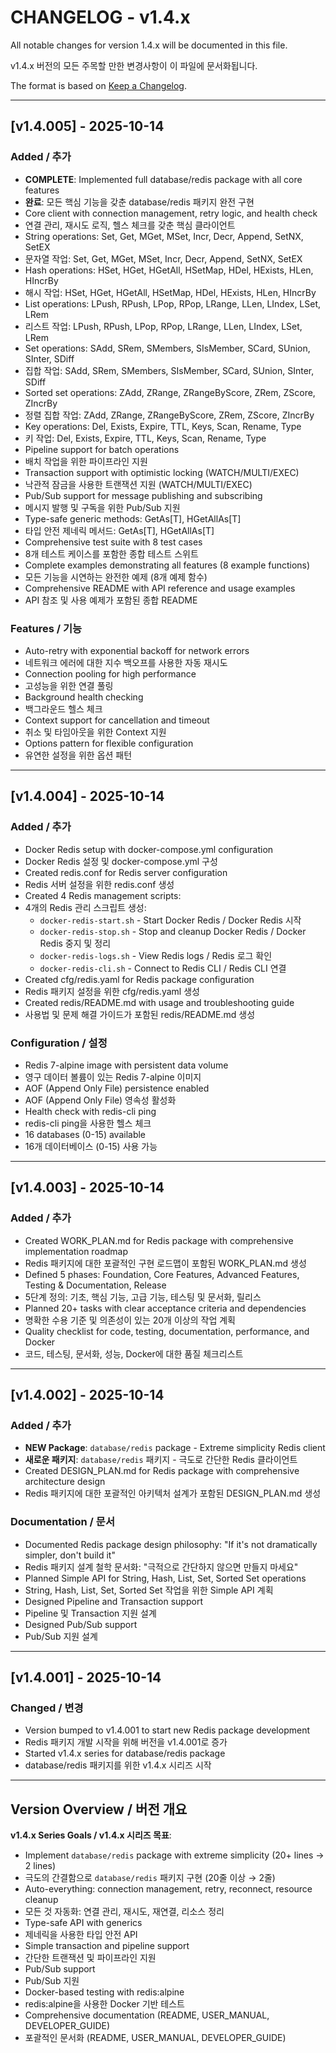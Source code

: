 # CHANGELOG - v1.4.x

All notable changes for version 1.4.x will be documented in this file.

v1.4.x 버전의 모든 주목할 만한 변경사항이 이 파일에 문서화됩니다.

The format is based on [Keep a Changelog](https://keepachangelog.com/en/1.0.0/).

---

## [v1.4.005] - 2025-10-14

### Added / 추가
- **COMPLETE**: Implemented full database/redis package with all core features
- **완료**: 모든 핵심 기능을 갖춘 database/redis 패키지 완전 구현
- Core client with connection management, retry logic, and health check
- 연결 관리, 재시도 로직, 헬스 체크를 갖춘 핵심 클라이언트
- String operations: Set, Get, MGet, MSet, Incr, Decr, Append, SetNX, SetEX
- 문자열 작업: Set, Get, MGet, MSet, Incr, Decr, Append, SetNX, SetEX
- Hash operations: HSet, HGet, HGetAll, HSetMap, HDel, HExists, HLen, HIncrBy
- 해시 작업: HSet, HGet, HGetAll, HSetMap, HDel, HExists, HLen, HIncrBy
- List operations: LPush, RPush, LPop, RPop, LRange, LLen, LIndex, LSet, LRem
- 리스트 작업: LPush, RPush, LPop, RPop, LRange, LLen, LIndex, LSet, LRem
- Set operations: SAdd, SRem, SMembers, SIsMember, SCard, SUnion, SInter, SDiff
- 집합 작업: SAdd, SRem, SMembers, SIsMember, SCard, SUnion, SInter, SDiff
- Sorted set operations: ZAdd, ZRange, ZRangeByScore, ZRem, ZScore, ZIncrBy
- 정렬 집합 작업: ZAdd, ZRange, ZRangeByScore, ZRem, ZScore, ZIncrBy
- Key operations: Del, Exists, Expire, TTL, Keys, Scan, Rename, Type
- 키 작업: Del, Exists, Expire, TTL, Keys, Scan, Rename, Type
- Pipeline support for batch operations
- 배치 작업을 위한 파이프라인 지원
- Transaction support with optimistic locking (WATCH/MULTI/EXEC)
- 낙관적 잠금을 사용한 트랜잭션 지원 (WATCH/MULTI/EXEC)
- Pub/Sub support for message publishing and subscribing
- 메시지 발행 및 구독을 위한 Pub/Sub 지원
- Type-safe generic methods: GetAs[T], HGetAllAs[T]
- 타입 안전 제네릭 메서드: GetAs[T], HGetAllAs[T]
- Comprehensive test suite with 8 test cases
- 8개 테스트 케이스를 포함한 종합 테스트 스위트
- Complete examples demonstrating all features (8 example functions)
- 모든 기능을 시연하는 완전한 예제 (8개 예제 함수)
- Comprehensive README with API reference and usage examples
- API 참조 및 사용 예제가 포함된 종합 README

### Features / 기능
- Auto-retry with exponential backoff for network errors
- 네트워크 에러에 대한 지수 백오프를 사용한 자동 재시도
- Connection pooling for high performance
- 고성능을 위한 연결 풀링
- Background health checking
- 백그라운드 헬스 체크
- Context support for cancellation and timeout
- 취소 및 타임아웃을 위한 Context 지원
- Options pattern for flexible configuration
- 유연한 설정을 위한 옵션 패턴

---

## [v1.4.004] - 2025-10-14

### Added / 추가
- Docker Redis setup with docker-compose.yml configuration
- Docker Redis 설정 및 docker-compose.yml 구성
- Created redis.conf for Redis server configuration
- Redis 서버 설정을 위한 redis.conf 생성
- Created 4 Redis management scripts:
- 4개의 Redis 관리 스크립트 생성:
  - `docker-redis-start.sh` - Start Docker Redis / Docker Redis 시작
  - `docker-redis-stop.sh` - Stop and cleanup Docker Redis / Docker Redis 중지 및 정리
  - `docker-redis-logs.sh` - View Redis logs / Redis 로그 확인
  - `docker-redis-cli.sh` - Connect to Redis CLI / Redis CLI 연결
- Created cfg/redis.yaml for Redis package configuration
- Redis 패키지 설정을 위한 cfg/redis.yaml 생성
- Created redis/README.md with usage and troubleshooting guide
- 사용법 및 문제 해결 가이드가 포함된 redis/README.md 생성

### Configuration / 설정
- Redis 7-alpine image with persistent data volume
- 영구 데이터 볼륨이 있는 Redis 7-alpine 이미지
- AOF (Append Only File) persistence enabled
- AOF (Append Only File) 영속성 활성화
- Health check with redis-cli ping
- redis-cli ping을 사용한 헬스 체크
- 16 databases (0-15) available
- 16개 데이터베이스 (0-15) 사용 가능

---

## [v1.4.003] - 2025-10-14

### Added / 추가
- Created WORK_PLAN.md for Redis package with comprehensive implementation roadmap
- Redis 패키지에 대한 포괄적인 구현 로드맵이 포함된 WORK_PLAN.md 생성
- Defined 5 phases: Foundation, Core Features, Advanced Features, Testing & Documentation, Release
- 5단계 정의: 기초, 핵심 기능, 고급 기능, 테스팅 및 문서화, 릴리스
- Planned 20+ tasks with clear acceptance criteria and dependencies
- 명확한 수용 기준 및 의존성이 있는 20개 이상의 작업 계획
- Quality checklist for code, testing, documentation, performance, and Docker
- 코드, 테스팅, 문서화, 성능, Docker에 대한 품질 체크리스트

---

## [v1.4.002] - 2025-10-14

### Added / 추가
- **NEW Package**: `database/redis` package - Extreme simplicity Redis client
- **새로운 패키지**: `database/redis` 패키지 - 극도로 간단한 Redis 클라이언트
- Created DESIGN_PLAN.md for Redis package with comprehensive architecture design
- Redis 패키지에 대한 포괄적인 아키텍처 설계가 포함된 DESIGN_PLAN.md 생성

### Documentation / 문서
- Documented Redis package design philosophy: "If it's not dramatically simpler, don't build it"
- Redis 패키지 설계 철학 문서화: "극적으로 간단하지 않으면 만들지 마세요"
- Planned Simple API for String, Hash, List, Set, Sorted Set operations
- String, Hash, List, Set, Sorted Set 작업을 위한 Simple API 계획
- Designed Pipeline and Transaction support
- Pipeline 및 Transaction 지원 설계
- Designed Pub/Sub support
- Pub/Sub 지원 설계

---

## [v1.4.001] - 2025-10-14

### Changed / 변경
- Version bumped to v1.4.001 to start new Redis package development
- Redis 패키지 개발 시작을 위해 버전을 v1.4.001로 증가
- Started v1.4.x series for database/redis package
- database/redis 패키지를 위한 v1.4.x 시리즈 시작

---

## Version Overview / 버전 개요

**v1.4.x Series Goals / v1.4.x 시리즈 목표**:
- Implement `database/redis` package with extreme simplicity (20+ lines → 2 lines)
- 극도의 간결함으로 `database/redis` 패키지 구현 (20줄 이상 → 2줄)
- Auto-everything: connection management, retry, reconnect, resource cleanup
- 모든 것 자동화: 연결 관리, 재시도, 재연결, 리소스 정리
- Type-safe API with generics
- 제네릭을 사용한 타입 안전 API
- Simple transaction and pipeline support
- 간단한 트랜잭션 및 파이프라인 지원
- Pub/Sub support
- Pub/Sub 지원
- Docker-based testing with redis:alpine
- redis:alpine을 사용한 Docker 기반 테스트
- Comprehensive documentation (README, USER_MANUAL, DEVELOPER_GUIDE)
- 포괄적인 문서화 (README, USER_MANUAL, DEVELOPER_GUIDE)
